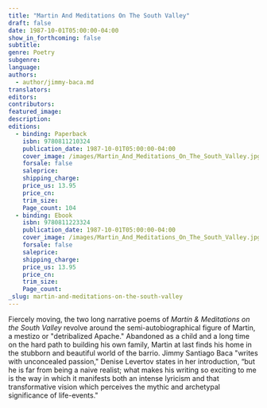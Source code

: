 ```yaml
---
title: "Martin And Meditations On The South Valley"
draft: false
date: 1987-10-01T05:00:00-04:00
show_in_forthcoming: false
subtitle:
genre: Poetry
subgenre:
language:
authors:
  - author/jimmy-baca.md
translators:
editors:
contributors:
featured_image:
description:
editions:
  - binding: Paperback
    isbn: 9780811210324
    publication_date: 1987-10-01T05:00:00-04:00
    cover_image: /images/Martin_And_Meditations_On_The_South_Valley.jpg
    forsale: false
    saleprice:
    shipping_charge:
    price_us: 13.95
    price_cn:
    trim_size:
    Page_count: 104
  - binding: Ebook
    isbn: 9780811223324
    publication_date: 1987-10-01T05:00:00-04:00
    cover_image: /images/Martin_And_Meditations_On_The_South_Valley.jpg
    forsale: false
    saleprice:
    shipping_charge:
    price_us: 13.95
    price_cn:
    trim_size:
    Page_count:
_slug: martin-and-meditations-on-the-south-valley
---
```


Fiercely moving, the two long narrative poems of _Martín & Meditations on the South Valley_ revolve around the semi-autobiographical figure of Martin, a mestizo or "detribalized Apache." Abandoned as a child and a long time on the hard path to building his own family, Martin at last finds his home in the stubborn and beautiful world of the barrio. Jimmy Santiago Baca "writes with unconcealed passion," Denise Levertov states in her introduction, “but he is far from being a naive realist; what makes his writing so exciting to me is the way in which it manifests both an intense lyricism and that transformative vision which perceives the mythic and archetypal significance of life-events."

